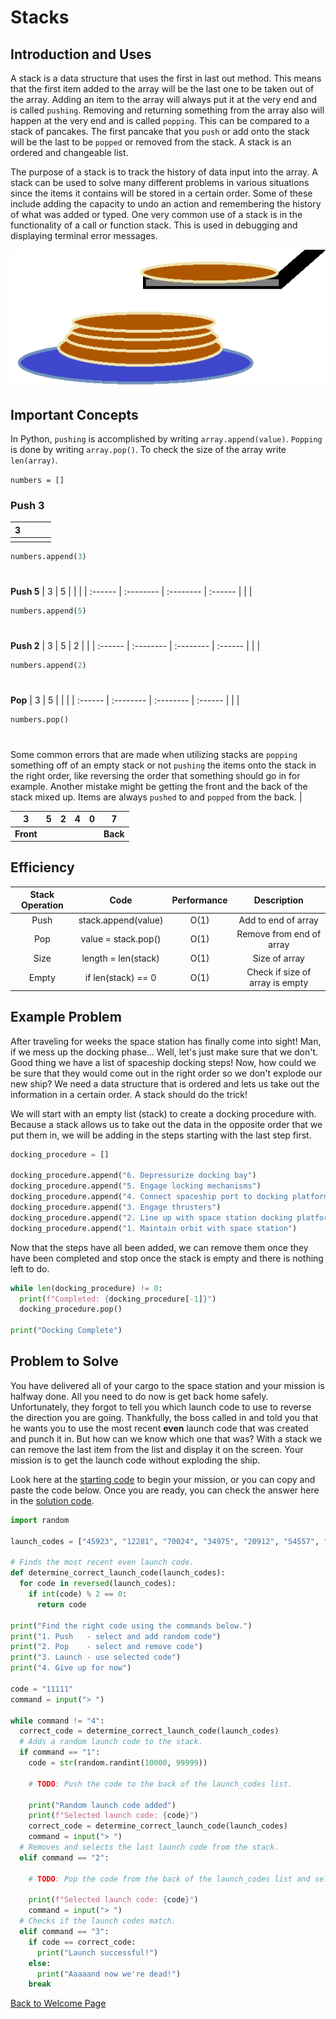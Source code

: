 # Stacks

## Introduction and Uses

A stack is a data structure that uses the first in last out method. This means that the first item added to the array will be the last one to be taken out of the array. Adding an item to the array will always put it at the very end and is called `pushing`. Removing and returning something from the array also will happen at the very end and is called `popping`. This can be compared to a stack of pancakes. The first pancake that you `push` or add onto the stack will be the last to be `popped` or removed from the stack. A stack is an ordered and changeable list. 

The purpose of a stack is to track the history of data input into the array. A stack can be used to solve many different problems in various situations since the items it contains will be stored in a certain order. Some of these include adding the capacity to undo an action and remembering the history of what was added or typed. One very common  use of a stack is in the functionality of a call or function stack. This is used in debugging and displaying terminal error messages.

![pancakes](pancakes.png)

## Important Concepts

In Python, `pushing` is accomplished by writing `array.append(value)`. `Popping` is done by writing `array.pop()`. To check the size of the array write `len(array)`.

`numbers = []`

### Push 3
| 3 |  |  |  |
| :------ | :-------- | :-------- | :------ |
|                                           |
```python
numbers.append(3)
```
#
**Push 5**
| 3 | 5 |  |  |
| :------ | :-------- | :-------- | :------ |
|                                           |
```python
numbers.append(5)
```
#
**Push 2**
| 3 | 5 | 2 |  |
| :------ | :-------- | :-------- | :------ |
|                                           |
```python
numbers.append(2)
```
#
**Pop**
| 3 | 5 |  |  |
| :------ | :-------- | :-------- | :------ |
|                                           |
```python
numbers.pop()
```
#
Some common errors that are made when utilizing stacks are `popping` something off of an empty stack or not `pushing` the items onto the stack in the right order, like reversing the order that something should go in for example. Another mistake might be getting the front and the back of the stack mixed up. Items are always `pushed` to and `popped` from the back.                           |

| 3 | 5 | 2 | 4 | 0 | 7 |
| :------: | :--------: | :--------: | :------: | :------: | :------: |
| **Front** ||||| **Back** |

## Efficiency

| Stack Operation | Code | Performance | Description |
| :---: | :---: | :---: | :---: |
| Push | stack.append(value) | O(1) | Add to end of array |
| Pop | value = stack.pop() | O(1) | Remove from end of array |
| Size | length = len(stack) | O(1) | Size of array |
| Empty | if len(stack) == 0 | O(1) | Check if size of array is empty | 

## Example Problem

After traveling for weeks the space station has finally come into sight! Man, if we mess up the docking phase... Well, let's just make sure that we don't. Good thing we have a list of spaceship docking steps! Now, how could we be sure that they would come out in the right order so we don't explode our new ship? We need a data structure that is ordered and lets us take out the information in a certain order. A stack should do the trick!

We will start with an empty list (stack) to create a docking procedure with. Because a stack allows us to take out the data in the opposite order that we put them in, we will be adding in the steps starting with the last step first.

```python
docking_procedure = []

docking_procedure.append("6. Depressurize docking bay")
docking_procedure.append("5. Engage locking mechanisms")
docking_procedure.append("4. Connect spaceship port to docking platform")
docking_procedure.append("3. Engage thrusters")
docking_procedure.append("2. Line up with space station docking platform")
docking_procedure.append("1. Maintain orbit with space station")
```

Now that the steps have all been added, we can remove them once they have been completed and stop once the stack is empty and there is nothing left to do.

```python
while len(docking_procedure) != 0:
  print(f"Completed: {docking_procedure[-1]}")
  docking_procedure.pop()
  
print("Docking Complete")
```

## Problem to Solve

You have delivered all of your cargo to the space station and your mission is halfway done. All you need to do now is get back home safely. Unfortunately, they forgot to tell you which launch code to use to reverse the direction you are going. Thankfully, the boss called in and told you that he wants you to use the most recent **even** launch code that was created and punch it in. But how can we know which one that was? With a stack we can remove the last item from the list and display it on the screen. Your mission is to get the launch code without exploding the ship.

Look here at the [starting code](https://github.com/katereclark/data_structures_tutorial/blob/main/launch_codes.py) to begin your mission, or you can copy and paste the code below. Once you are ready, you can check the answer here in the [solution code](https://github.com/katereclark/data_structures_tutorial/blob/main/launch_codes_solution.py).

```python
import random

launch_codes = ["45923", "12281", "70024", "34975", "20912", "54557", "71233", "62841"]

# Finds the most recent even launch code.
def determine_correct_launch_code(launch_codes):
  for code in reversed(launch_codes):
    if int(code) % 2 == 0:
      return code

print("Find the right code using the commands below.")
print("1. Push   - select and add random code")
print("2. Pop    - select and remove code")
print("3. Launch - use selected code")
print("4. Give up for now")

code = "11111"
command = input("> ")

while command != "4":
  correct_code = determine_correct_launch_code(launch_codes)
  # Adds a random launch code to the stack.
  if command == "1":
    code = str(random.randint(10000, 99999))

    # TODO: Push the code to the back of the launch_codes list.

    print("Random launch code added")
    print(f"Selected launch code: {code}")
    correct_code = determine_correct_launch_code(launch_codes)
    command = input("> ")
  # Removes and selects the last launch code from the stack.
  elif command == "2":
    
    # TODO: Pop the code from the back of the launch_codes list and select the code.

    print(f"Selected launch code: {code}")
    command = input("> ")
  # Checks if the launch codes match.
  elif command == "3":
    if code == correct_code:
      print("Launch successful!")
    else:
      print("Aaaaand now we're dead!")
    break
```

[Back to Welcome Page](https://github.com/katereclark/data_structures_tutorial/blob/main/0-welcome.md)
